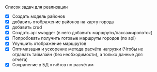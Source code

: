 Список задач для реализации

- [x] Создать модель районов
- [x] добавить отображение районов на карту города
- [x] добавить crud
- [x] Создать api swagger (в него добавить маршруты/пассажиропоток)
- [x] Попробовать получить готовые маршруты городов (по api)
- [x] Улучшить отображение маршрутов
- [x] Оптимизация и ускорение метода расчёта нагрузки (Чтобы не отдавать таймлайн (без необходимости), а только данные для отчёта)
- [x] Сохранение в БД отчётов по расчётам